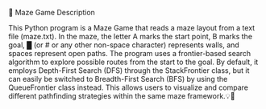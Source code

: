 🧩 Maze Game Description

This Python program is a Maze Game that reads a maze layout from a text file (maze.txt). In the maze, the letter A marks the start point, B marks the goal, █ (or # or any other non-space character) represents walls, and spaces represent open paths. The program uses a frontier-based search algorithm to explore possible routes from the start to the goal. By default, it employs Depth-First Search (DFS) through the StackFrontier class, but it can easily be switched to Breadth-First Search (BFS) by using the QueueFrontier class instead. This allows users to visualize and compare different pathfinding strategies within the same maze framework.💡🧠